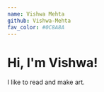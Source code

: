 ```yaml
---
name: Vishwa Mehta
github: Vishwa-Mehta
fav_color: #0C8A8A
---
```

# Hi, I'm Vishwa!
I like to read and make art.
